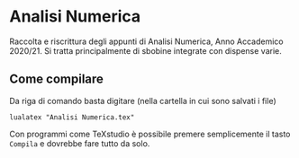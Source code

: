 # Analisi Numerica

Raccolta e riscrittura degli appunti di Analisi Numerica, Anno Accademico 2020/21. Si tratta principalmente di sbobine integrate con dispense varie.

## Come compilare

Da riga di comando basta digitare (nella cartella in cui sono salvati i file)

```
lualatex "Analisi Numerica.tex"
```

Con programmi come TeXstudio è possibile premere semplicemente il tasto `Compila` e dovrebbe fare tutto da solo.